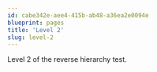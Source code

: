 ```yaml
---
id: cabe342e-aee4-415b-ab48-a36ea2e0094e
blueprint: pages
title: 'Level 2'
slug: level-2
---
```

Level 2 of the reverse hierarchy test.